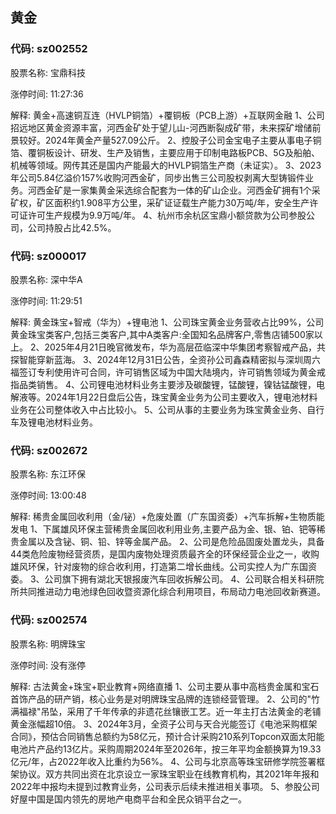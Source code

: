 ## 黄金

### 代码: sz002552

股票名称: 宝鼎科技

涨停时间: 11:27:36

解释: 黄金+高速铜互连（HVLP铜箔）+覆铜板（PCB上游）+互联网金融
1、公司招远地区黄金资源丰富，河西金矿处于望儿山-河西断裂成矿带，未来探矿增储前景较好。2024年黄金产量527.09公斤。
2、控股子公司金宝电子主要从事电子铜箔、覆铜板设计、研发、生产及销售，主要应用于印制电路板PCB、5G及船舶、机械等领域。网传其还是国内产能最大的HVLP铜箔生产商（未证实）。
3、2023年公司5.84亿溢价157%收购河西金矿，同步出售三公司股权剥离大型铸锻件业务。河西金矿是一家集黄金采选综合配套为一体的矿山企业。河西金矿拥有1个采矿权，矿区面积约1.908平方公里，采矿证证载生产能力30万吨/年，安全生产许可证许可生产规模为9.9万吨/年。
4、杭州市余杭区宝鼎小额贷款为公司参股公司，公司持股占比42.5%。

### 代码: sz000017

股票名称: 深中华A

涨停时间: 11:29:51

解释: 黄金珠宝+智戒（华为）+锂电池
1、公司珠宝黄金业务营收占比99%，公司黄金珠宝类客户,包括三类客户,其中A类客户:全国知名品牌客户,零售店铺500家以上。
2、2025年4月21日晚官微发布，华为高层莅临深中华集团考察智戒产品，共探智能穿新蓝海。
3、2024年12月31日公告，全资孙公司鑫森精密拟与深圳周六福签订专利使用许可合同，许可销售区域为中国大陆境内，许可销售领域为黄金戒指品类销售。
4、公司锂电池材料业务主要涉及碳酸锂，锰酸锂，镍钴锰酸锂，电解液等。2024年1月22日盘后公告，珠宝黄金业务为公司主要收入，锂电池材料业务在公司整体收入中占比较小。
5、公司从事的主要业务为珠宝黄金业务、自行车及锂电池材料业务。

### 代码: sz002672

股票名称: 东江环保

涨停时间: 13:00:48

解释: 稀贵金属回收利用（金/铋）+危废处置（广东国资委）+汽车拆解+生物质能发电
1、下属雄风环保主营稀贵金属回收利用业务,主要产品为金、银、铂、钯等稀贵金属以及含铋、铜、铅、锌等金属产品。
2、公司是危险品固废处置龙头，具备44类危险废物经营资质，是国内废物处理资质最齐全的环保经营企业之一，收购雄风环保，针对废物的综合收利用，打造第二增长曲线。公司实控人为广东国资委。
3、公司旗下拥有湖北天银报废汽车回收拆解公司。
4、公司联合相关科研院所共同推进动力电池绿色回收暨资源化综合利用项目，布局动力电池回收新赛道。

### 代码: sz002574

股票名称: 明牌珠宝

涨停时间: 没有涨停

解释: 古法黄金+珠宝+职业教育+网络直播
1、公司主要从事中高档贵金属和宝石首饰产品的研产销，核心业务是对明牌珠宝品牌的连锁经营管理。
2、公司的"竹满福禄"吊坠，采用了千年传承的非遗花丝镶嵌工艺。近一年主打古法黄金的老铺黄金涨幅超10倍。
3、2024年3月，全资子公司与天合光能签订《电池采购框架合同》，预估合同销售总额约为58亿元，预计合计采购210系列Topcon双面太阳能电池片产品约13亿片。采购周期2024年至2026年，按三年平均金额换算为19.33亿元/年，占2022年收入比重约为56%。
4、公司与北京高等珠宝研修学院签署框架协议。双方共同出资在北京设立一家珠宝职业在线教育机构，其2021年年报和2022年中报均未提到过教育业务，公司表示后续未推进相关事项。
5、参股公司好屋中国是国内领先的房地产电商平台和全民众销平台之一。

